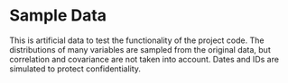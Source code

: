 # Sample Data

This is artificial data to test the functionality of the project code. The distributions of many variables are sampled from the original data, but correlation and covariance are not taken into account. Dates and IDs are simulated to protect confidentiality. 
